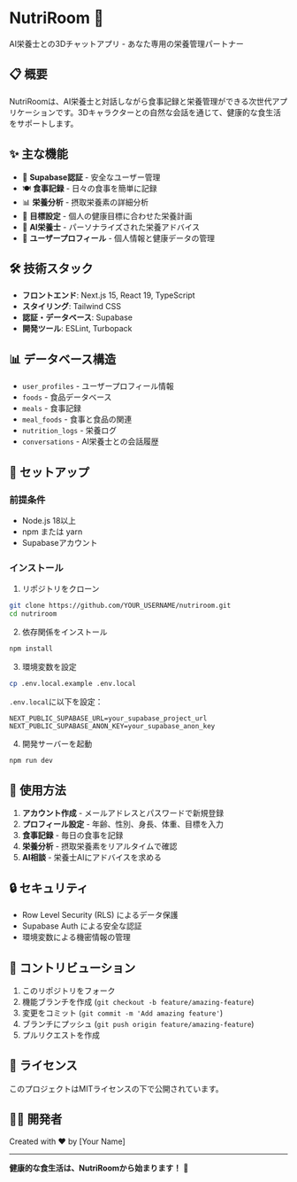 # NutriRoom 🥗

AI栄養士との3Dチャットアプリ - あなた専用の栄養管理パートナー

## 📋 概要

NutriRoomは、AI栄養士と対話しながら食事記録と栄養管理ができる次世代アプリケーションです。3Dキャラクターとの自然な会話を通じて、健康的な食生活をサポートします。

## ✨ 主な機能

- 🔐 **Supabase認証** - 安全なユーザー管理
- 🍽️ **食事記録** - 日々の食事を簡単に記録
- 📊 **栄養分析** - 摂取栄養素の詳細分析
- 🎯 **目標設定** - 個人の健康目標に合わせた栄養計画
- 🤖 **AI栄養士** - パーソナライズされた栄養アドバイス
- 👤 **ユーザープロフィール** - 個人情報と健康データの管理

## 🛠️ 技術スタック

- **フロントエンド**: Next.js 15, React 19, TypeScript
- **スタイリング**: Tailwind CSS
- **認証・データベース**: Supabase
- **開発ツール**: ESLint, Turbopack

## 📊 データベース構造

- `user_profiles` - ユーザープロフィール情報
- `foods` - 食品データベース
- `meals` - 食事記録
- `meal_foods` - 食事と食品の関連
- `nutrition_logs` - 栄養ログ
- `conversations` - AI栄養士との会話履歴

## 🚀 セットアップ

### 前提条件

- Node.js 18以上
- npm または yarn
- Supabaseアカウント

### インストール

1. リポジトリをクローン
```bash
git clone https://github.com/YOUR_USERNAME/nutriroom.git
cd nutriroom
```

2. 依存関係をインストール
```bash
npm install
```

3. 環境変数を設定
```bash
cp .env.local.example .env.local
```

`.env.local`に以下を設定：
```
NEXT_PUBLIC_SUPABASE_URL=your_supabase_project_url
NEXT_PUBLIC_SUPABASE_ANON_KEY=your_supabase_anon_key
```

4. 開発サーバーを起動
```bash
npm run dev
```

## 📱 使用方法

1. **アカウント作成** - メールアドレスとパスワードで新規登録
2. **プロフィール設定** - 年齢、性別、身長、体重、目標を入力
3. **食事記録** - 毎日の食事を記録
4. **栄養分析** - 摂取栄養素をリアルタイムで確認
5. **AI相談** - 栄養士AIにアドバイスを求める

## 🔒 セキュリティ

- Row Level Security (RLS) によるデータ保護
- Supabase Auth による安全な認証
- 環境変数による機密情報の管理

## 🤝 コントリビューション

1. このリポジトリをフォーク
2. 機能ブランチを作成 (`git checkout -b feature/amazing-feature`)
3. 変更をコミット (`git commit -m 'Add amazing feature'`)
4. ブランチにプッシュ (`git push origin feature/amazing-feature`)
5. プルリクエストを作成

## 📄 ライセンス

このプロジェクトはMITライセンスの下で公開されています。

## 👨‍💻 開発者

Created with ❤️ by [Your Name]

---

**健康的な食生活は、NutriRoomから始まります！** 🌟
